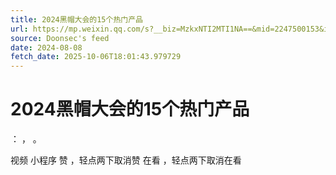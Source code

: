 ```yaml
---
title: 2024黑帽大会的15个热门产品
url: https://mp.weixin.qq.com/s?__biz=MzkxNTI2MTI1NA==&mid=2247500153&idx=1&sn=64a33600eee3812531542d08fdc946e3
source: Doonsec's feed
date: 2024-08-08
fetch_date: 2025-10-06T18:01:43.979729
---
```


# 2024黑帽大会的15个热门产品

：
，
。

视频
小程序
赞
，轻点两下取消赞
在看
，轻点两下取消在看